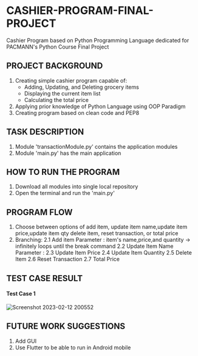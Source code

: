 # CASHIER-PROGRAM-FINAL-PROJECT
Cashier Program based on Python Programming Language dedicated for PACMANN's Python Course Final Project

 ## PROJECT BACKGROUND
 1. Creating simple cashier program capable of:
    - Adding, Updating, and Deleting grocery items 
    - Displaying the current item list
    - Calculating the total price
2. Applying prior knowledge of Python Language using OOP Paradigm
3. Creating program based on clean code and PEP8

## TASK DESCRIPTION
1. Module 'transactionModule.py' contains the application modules
2. Module 'main.py' has the main application

## HOW TO RUN THE PROGRAM
1. Download all modules into single local repository
2. Open the terminal and run the 'main.py'

## PROGRAM FLOW
1. Choose between options of add item, update item name,update item price,update item qty
   delete item, reset transaction, or total price
2. Branching:
 2.1 Add item
  Parameter : item's name,price,and quantity -> infinitely loops until the break command
 2.2 Update Item Name
  Parameter : 
 2.3 Update Item Price 
 2.4 Update Item Quantity 
 2.5 Delete Item 
 2.6 Reset Transaction 
 2.7 Total Price 
## TEST CASE RESULT
#### Test Case 1 
![Screenshot 2023-02-12 200552](https://user-images.githubusercontent.com/88239996/218312826-89155669-869b-4236-8dce-79515157398c.jpg)
 

## FUTURE WORK SUGGESTIONS
1. Add GUI
2. Use Flutter to be able to run in Android mobile
